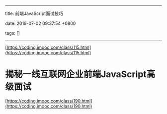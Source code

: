 
---

title: 前端JavaScript面试技巧

date: 2019-07-02 09:37:54 +0800

tags: []

---
[https://coding.imooc.com/class/115.html](https://coding.imooc.com/class/115.html)

<a name="YFsUw"></a>
# 揭秘一线互联网企业前端JavaScript高级面试
[https://coding.imooc.com/class/190.html](https://coding.imooc.com/class/190.html)


